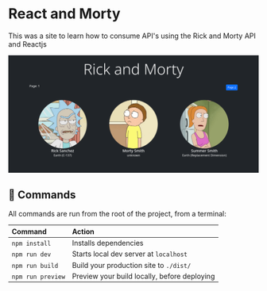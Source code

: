 # React and Morty
This was a site to learn how to consume API's using the Rick and Morty API and Reactjs

![](docs/screenshot.png)

## 🧞 Commands

All commands are run from the root of the project, from a terminal:

| Command           | Action                                       |
| :---------------- | :------------------------------------------- |
| `npm install`     | Installs dependencies                        |
| `npm run dev`     | Starts local dev server at `localhost`  |
| `npm run build`   | Build your production site to `./dist/`      |
| `npm run preview` | Preview your build locally, before deploying |
